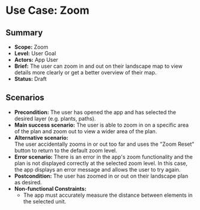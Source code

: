 # Use Case: Zoom

## Summary

- **Scope:** Zoom
- **Level:** User Goal
- **Actors:** App User
- **Brief:** The user can zoom in and out on their landscape map to view details more clearly or get a better overview of their map.
- **Status:** Draft

## Scenarios

- **Precondition:**
  The user has opened the app and has selected the desired layer (e.g. plants, paths).
- **Main success scenario:**
  The user is able to zoom in on a specific area of the plan and zoom out to view a wider area of the plan.
- **Alternative scenario:**  
  The user accidentally zooms in or out too far and uses the "Zoom Reset" button to return to the default zoom level.
- **Error scenario:**
  There is an error in the app's zoom functionality and the plan is not displayed correctly at the selected zoom level. In this case, the app displays an error message and allows the user to try again.
- **Postcondition:**
  The user has zoomed in or out on their landscape plan as desired.
- **Non-functional Constraints:**
  - The app must accurately measure the distance between elements in the selected unit.
